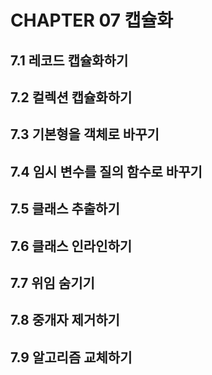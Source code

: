 # CHAPTER 07 캡슐화
## 7.1 레코드 캡슐화하기
## 7.2 컬렉션 캡슐화하기
## 7.3 기본형을 객체로 바꾸기
## 7.4 임시 변수를 질의 함수로 바꾸기
## 7.5 클래스 추출하기
## 7.6 클래스 인라인하기
## 7.7 위임 숨기기
## 7.8 중개자 제거하기
## 7.9 알고리즘 교체하기


